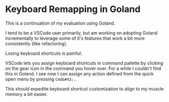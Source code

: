 # Keyboard Remapping in Goland


This is a continuation of my evaluation using Goland.

I tend to be a VSCode user primarily, but am working on adopting Goland incrementally to leverage some of it&#39;s features that work a bit more consistently (like refactoring).

Losing keyboard shortcuts is painful.

VSCode lets you assign keyboard shortcuts in command pallette by clicking on the gear icon in the command you hover over.
For a while I couldn&#39;t find this in Goland.
I see now I can assign any action defined from the quick open menu by pressing `Cmd&#43;.`.

This should expedite keyboard shortcut customization to align to my muscle memory a bit easier.

